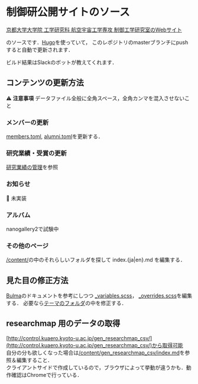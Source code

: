 # 制御研公開サイトのソース

[京都大学大学院 工学研究科 航空宇宙工学専攻 制御工学研究室のWebサイト](http://control.kuaero.kyoto-u.ac.jp/)

のソースです．[Hugo](https://gohugo.io/)を使っていて，
このレポジトリのmasterブランチにpushすると自動で更新されます．

ビルド結果はSlackのボットが教えてくれます．

## コンテンツの更新方法

:warning: **注意事項** データファイル全般に全角スペース，全角カンマを混入させないこと

### メンバーの更新
[members.toml](data/members.toml), [alumni.toml](data/alumni.toml)を更新する．

### 研究業績・受賞の更新
[研究業績の管理](/doc/publication.md)を参照

### お知らせ
:construction: 未実装

### アルバム
nanogallery2で試験中

### その他のページ
[/content/](/content/)の中のそれらしいフォルダを探して
index.{ja|en}.md を編集する．

## 見た目の修正方法
[Bulma](https://bulma.io/)のドキュメントを参考にしつつ
[_variables.scss](/themes/ctrl-lab/assets/sass/_variables.scss)，
[_overrides.scss](/themes/ctrl-lab/assets/sass/_overrides.scss)を編集する．
必要なら[テーマのフォルダ](/themes/ctrl-lab/)の中を修正する．

## researchmap 用のデータの取得

[http://control.kuaero.kyoto-u.ac.jp/gen_researchmap_csv/](http://control.kuaero.kyoto-u.ac.jp/gen_researchmap_csv/)から取得可能    
自分の分も欲しくなった場合は[/content/gen_researchmap_csv/index.md](/content/gen_researchmap_csv/index.md)を参照＆編集すること．  
クライアントサイドで作成しているので，ブラウザによって挙動が違うかも．動作確認はChromeで行っている．

